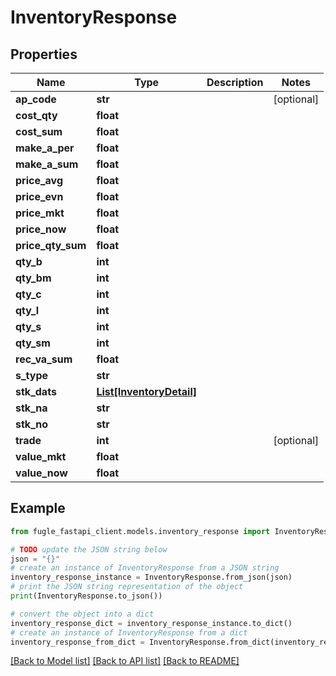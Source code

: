 # InventoryResponse


## Properties

Name | Type | Description | Notes
------------ | ------------- | ------------- | -------------
**ap_code** | **str** |  | [optional] 
**cost_qty** | **float** |  | 
**cost_sum** | **float** |  | 
**make_a_per** | **float** |  | 
**make_a_sum** | **float** |  | 
**price_avg** | **float** |  | 
**price_evn** | **float** |  | 
**price_mkt** | **float** |  | 
**price_now** | **float** |  | 
**price_qty_sum** | **float** |  | 
**qty_b** | **int** |  | 
**qty_bm** | **int** |  | 
**qty_c** | **int** |  | 
**qty_l** | **int** |  | 
**qty_s** | **int** |  | 
**qty_sm** | **int** |  | 
**rec_va_sum** | **float** |  | 
**s_type** | **str** |  | 
**stk_dats** | [**List[InventoryDetail]**](InventoryDetail.md) |  | 
**stk_na** | **str** |  | 
**stk_no** | **str** |  | 
**trade** | **int** |  | [optional] 
**value_mkt** | **float** |  | 
**value_now** | **float** |  | 

## Example

```python
from fugle_fastapi_client.models.inventory_response import InventoryResponse

# TODO update the JSON string below
json = "{}"
# create an instance of InventoryResponse from a JSON string
inventory_response_instance = InventoryResponse.from_json(json)
# print the JSON string representation of the object
print(InventoryResponse.to_json())

# convert the object into a dict
inventory_response_dict = inventory_response_instance.to_dict()
# create an instance of InventoryResponse from a dict
inventory_response_from_dict = InventoryResponse.from_dict(inventory_response_dict)
```
[[Back to Model list]](../README.md#documentation-for-models) [[Back to API list]](../README.md#documentation-for-api-endpoints) [[Back to README]](../README.md)


